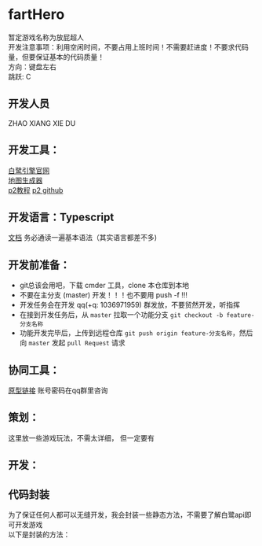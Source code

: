 # fartHero
暂定游戏名称为放屁超人  
开发注意事项：利用空闲时间，不要占用上班时间！不需要赶进度！不要求代码量，但要保证基本的代码质量！  
方向：键盘左右  
跳跃: C  
## 开发人员  
ZHAO XIANG XIE DU
## 开发工具：  
[白鹭引擎官网](http://developer.egret.com/cn/)  
[地图生成器](https://www.mapeditor.org/)  
[p2教程](https://blog.csdn.net/xjh7777/article/details/50396159)
[p2 github](https://github.com/schteppe/p2.js)
## 开发语言：Typescript  

[文档](https://www.tslang.cn/docs/handbook/basic-types.html) 务必通读一遍基本语法（其实语言都差不多)  

## 开发前准备：  
- git总该会用吧，下载 cmder 工具，clone 本仓库到本地  
- 不要在主分支 (master) 开发！！！也不要用 push -f !!!  
- 开发任务会在开发 qq(+q: 1036971959) 群发放，不要贸然开发，听指挥  
- 在接到开发任务后，从 `master` 拉取一个功能分支 `git checkout -b feature-分支名称`  
- 功能开发完毕后，上传到远程仓库 `git push origin feature-分支名称`，然后向 `master` 发起 `pull Request` 请求  

## 协同工具：  
  [原型链接](https://modao.cc/workspace/apps) 
  账号密码在qq群里咨询  

## 策划：  
  这里放一些游戏玩法，不需太详细， 但一定要有

## 开发：  

## 代码封装
  为了保证任何人都可以无缝开发，我会封装一些静态方法，不需要了解白鹭api即可开发游戏  
  以下是封装的方法：